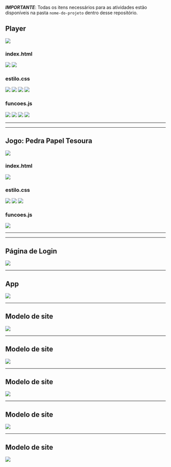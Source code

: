 ***IMPORTANTE***: Todas os itens necessários para as atividades estão disponíveis na pasta ``nome-do-projeto`` dentro desse repositório. 

## Player

![](images/001.png)


### index.html
![](images/001-html-a.png)
![](images/001-html-b.png)

### estilo.css
![](images/001-css-a.png)
![](images/001-css-b.png)
![](images/001-css-c.png)
![](images/001-css-d.png)

### funcoes.js
![](images/001-js-a.png)
![](images/001-js-b.png)
![](images/001-js-c.png)
![](images/001-js-d.png) 

_____

_____

## Jogo: Pedra Papel Tesoura
![](images/002.png)
### index.html
![](images/002-html.png)

### estilo.css
![](images/002-css-a.png)
![](images/002-css-b.png)
![](images/002-css-c.png)

### funcoes.js
![](images/002-js.png)

_____

_____

## Página de Login

![](images/003.png)

_____

## App

![](images/004.png)

_____



## Modelo de site

![](images/005.png)

____

## Modelo de site

![](images/006.png)

____


## Modelo de site

![](images/007.png)

____


## Modelo de site

![](images/008.png)

____


## Modelo de site

![](images/009.png)

